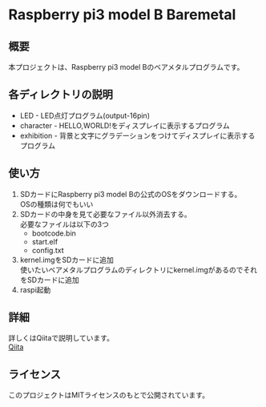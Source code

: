 # Raspberry pi3 model B Baremetal

## 概要
本プロジェクトは、Raspberry pi3 model Bのベアメタルプログラムです。

## 各ディレクトリの説明
- LED - LED点灯プログラム(output-16pin)
- character - HELLO,WORLD!をディスプレイに表示するプログラム
- exhibition - 背景と文字にグラデーションをつけてディスプレイに表示するプログラム

## 使い方
1. SDカードにRaspberry pi3 model Bの公式のOSをダウンロードする。  
   OSの種類は何でもいい
2. SDカードの中身を見て必要なファイル以外消去する。  
   必要なファイルは以下の3つ
   - bootcode.bin
   - start.elf
   - config.txt
3. kernel.imgをSDカードに追加  
   使いたいベアメタルプログラムのディレクトリにkernel.imgがあるのでそれをSDカードに追加
4. raspi起動

## 詳細
詳しくはQiitaで説明しています。  
[Qiita](https://qiita.com/R-OTS/items/30825d65bd018e94aa6d)

## ライセンス
このプロジェクトはMITライセンスのもとで公開されています。

